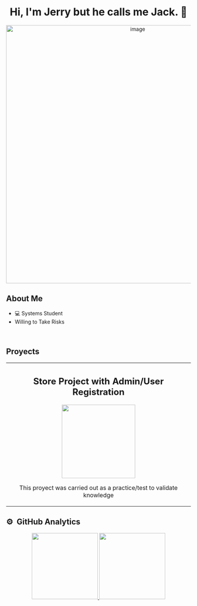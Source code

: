 <h1 align="center"> Hi, I'm Jerry but he calls me Jack. 👋 </h1>

<p align="center"> <img width="702" alt="image" src="https://github.com/user-attachments/assets/8f93f7af-b0aa-4497-b549-7b71d3dbf109" /> </p>

## About Me
- 💻 Systems Student
- Willing to Take Risks
<br>

## Proyects 
<table align="center" width="60%">
  <tr>
    <td align="center">
      <h2>Store Project with Admin/User Registration</h2>
      <div>
        <a href="https://github.com/IngSudo/Back_tienda" target="_blank">
          <img src="https://github.com/user-attachments/assets/e14e5ad1-f2ac-4ace-98e0-3c913faee2cf" width="200">
        </a>
        <p>This proyect was carried out as a practice/test to validate knowledge</p>
      </div>
    </td>
  </tr>
</table>

  
## ⚙️ &nbsp;GitHub Analytics

<p align="center">
<a href="https://github.com/IngSudo">
  <img height="180em" src="https://github-readme-stats-eight-theta.vercel.app/api?username=IngSudo&show_icons=true&theme=algolia&include_all_commits=true&count_private=true"/>
  <img height="180em" src="https://github-readme-stats-eight-theta.vercel.app/api/top-langs/?username=IngSudo&layout=compact&langs_count=8&theme=algolia"/>
</a>
</p>



